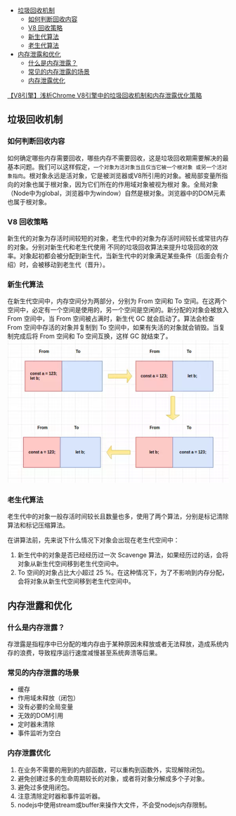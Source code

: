 - [垃圾回收机制](#垃圾回收机制)
  - [如何判断回收内容](#如何判断回收内容)
  - [V8 回收策略](#v8-回收策略)
  - [新生代算法](#新生代算法)
  - [老生代算法](#老生代算法)
- [内存泄露和优化](#内存泄露和优化)
  - [什么是内存泄露？](#什么是内存泄露)
  - [常见的内存泄露的场景](#常见的内存泄露的场景)
  - [内存泄露优化](#内存泄露优化)

[【V8引擎】浅析Chrome V8引擎中的垃圾回收机制和内存泄露优化策略](https://segmentfault.com/a/1190000019584487)

## 垃圾回收机制

### 如何判断回收内容
如何确定哪些内存需要回收，哪些内存不需要回收，这是垃圾回收期需要解决的最基本问题。我们可以这样假定，`一个对象为活对象当且仅当它被一个根对象 或另一个活对象指向`。根对象永远是活对象，它是被浏览器或V8所引用的对象。被局部变量所指向的对象也属于根对象，因为它们所在的作用域对象被视为根对 象。全局对象（Node中为global，浏览器中为window）自然是根对象。浏览器中的DOM元素也属于根对象。

### V8 回收策略
新生代的对象为存活时间较短的对象，老生代中的对象为存活时间较长或常驻内存的对象。分别对新生代和老生代使用 不同的垃圾回收算法来提升垃圾回收的效率。对象起初都会被分配到新生代，当新生代中的对象满足某些条件（后面会有介绍）时，会被移动到老生代（晋升）。

### 新生代算法
在新生代空间中，内存空间分为两部分，分别为 From 空间和 To 空间。在这两个空间中，必定有一个空间是使用的，另一个空间是空闲的。新分配的对象会被放入 From 空间中，当 From 空间被占满时，新生代 GC 就会启动了。算法会检查 From 空间中存活的对象并复制到 To 空间中，如果有失活的对象就会销毁。当复制完成后将 From 空间和 To 空间互换，这样 GC 就结束了。
![](../img/gc-new.png)

### 老生代算法
老生代中的对象一般存活时间较长且数量也多，使用了两个算法，分别是标记清除算法和标记压缩算法。

在讲算法前，先来说下什么情况下对象会出现在老生代空间中：
1. 新生代中的对象是否已经经历过一次 Scavenge 算法，如果经历过的话，会将对象从新生代空间移到老生代空间中。
2. To 空间的对象占比大小超过 25 %。在这种情况下，为了不影响到内存分配，会将对象从新生代空间移到老生代空间中。


## 内存泄露和优化

### 什么是内存泄露？
存泄露是指程序中已分配的堆内存由于某种原因未释放或者无法释放，造成系统内存的浪费，导致程序运行速度减慢甚至系统奔溃等后果。

### 常见的内存泄露的场景
 - 缓存
 - 作用域未释放（闭包）
 - 没有必要的全局变量
 - 无效的DOM引用
 - 定时器未清除
 - 事件监听为空白

### 内存泄露优化
1. 在业务不需要的用到的内部函数，可以重构到函数外，实现解除闭包。
2. 避免创建过多的生命周期较长的对象，或者将对象分解成多个子对象。
3. 避免过多使用闭包。
4. 注意清除定时器和事件监听器。
5. nodejs中使用stream或buffer来操作大文件，不会受nodejs内存限制。